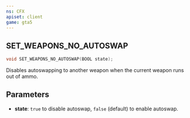 ```yaml
---
ns: CFX
apiset: client
game: gta5
---
```

## SET_WEAPONS_NO_AUTOSWAP

```c
void SET_WEAPONS_NO_AUTOSWAP(BOOL state);
```

Disables autoswapping to another weapon when the current weapon runs out of ammo.

## Parameters
* **state**: `true` to disable autoswap, `false` (default) to enable autoswap.
